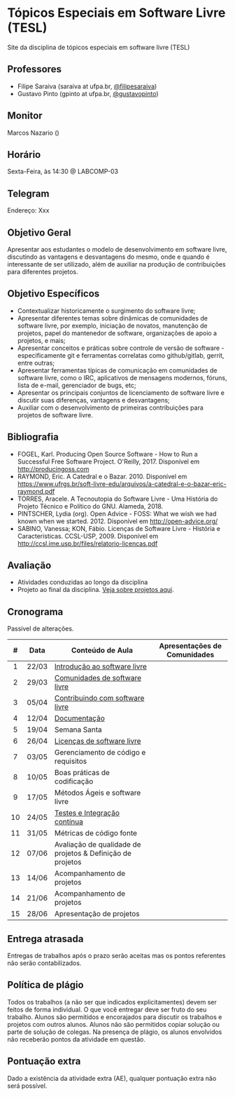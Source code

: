 # Tópicos Especiais em Software Livre (TESL)

Site da disciplina de tópicos especiais em software livre (TESL)

## Professores

- Filipe Saraiva (saraiva at ufpa.br, [@filipesaraiva](https://github.com/filipesaraiva))
- Gustavo Pinto (gpinto at ufpa.br, [@gustavopinto](https://github.com/gustavopinto))

## Monitor

Marcos Nazario ()

## Horário

Sexta-Feira, às 14:30 @ LABCOMP-03

## Telegram

Endereço: Xxx

## Objetivo Geral

Apresentar aos estudantes o modelo de desenvolvimento em software livre,
discutindo as vantagens e desvantagens do mesmo, onde e quando é interessante
de ser utilizado, além de auxiliar na produção de contribuições para diferentes
projetos.

## Objetivo Específicos


- Contextualizar historicamente o surgimento do software livre;
- Apresentar diferentes temas sobre dinâmicas de comunidades de software livre,
por exemplo, iniciação de novatos, manutenção de projetos, papel do mantenedor
de software, organizações de apoio a projetos, e mais;
- Apresentar conceitos e práticas sobre controle de versão de software - especificamente git e ferramentas correlatas como github/gitlab, gerrit, entre outras;
- Apresentar ferramentas típicas de comunicação em comunidades de software livre, como o IRC, aplicativos de mensagens modernos, fóruns, lista de e-mail, gerenciador de bugs, etc;
- Apresentar os principais conjuntos de licenciamento de software livre e discutir suas diferenças, vantagens e desvantagens;
- Auxiliar com o desenvolvimento de primeiras contribuições para projetos de software livre.


## Bibliografia

- FOGEL, Karl. Producing Open Source Software - How to Run a Successful Free Software Project. O'Reilly, 2017. Disponível em http://producingoss.com
- RAYMOND, Eric. A Catedral e o Bazar. 2010. Disponível em https://www.ufrgs.br/soft-livre-edu/arquivos/a-catedral-e-o-bazar-eric-raymond.pdf
- TORRES, Aracele. A Tecnoutopia do Software Livre - Uma História do Projeto Técnico e Político do GNU. Alameda, 2018.
- PINTSCHER, Lydia (org). Open Advice - FOSS: What we wish we had known when we started. 2012. Disponível em http://open-advice.org/
- SABINO, Vanessa; KON, Fábio. Licenças de Software Livre - História e Características. CCSL-USP, 2009. Disponível em http://ccsl.ime.usp.br/files/relatorio-licencas.pdf

## Avaliação

- Atividades conduzidas ao longo da disciplina
- Projeto ao final da disciplina. [Veja sobre projetos aqui](/Projetos.md).

## Cronograma

Passível de alterações.

| # | Data  | Conteúdo de Aula                                            | Apresentações de Comunidades |
|:-:|-------|-------------------------------------------------------------|------------------------------|
| 1 | 22/03 | [Introdução ao software livre](Aula01.md)                   |                              |
| 2 | 29/03 | [Comunidades de software livre](Aula02.md)                  |                              |
| 3 | 05/04 | [Contribuindo com software livre](Aula03.md)                |                              |
| 4 | 12/04 | [Documentação](Aula04.md)                                   |                              |
| 5 | 19/04 | Semana Santa                                                |                              |
| 6 | 26/04 | [Licenças de software livre](Aula05.md)                     |                              |
| 7 | 03/05 | Gerenciamento de código e requisitos                        |                              |
| 8 | 10/05 | Boas práticas de codificação                                |                              |
| 9 | 17/05 | Métodos Ágeis e software livre                              |                              |
| 10 | 24/05 | [Testes e Integração contínua](Aula09.md)                  |                              |
| 11 | 31/05 | Métricas de código fonte                                   |                              |
| 12 | 07/06 | Avaliação de qualidade de projetos & Definição de projetos |                              |
| 13 | 14/06 | Acompanhamento de projetos                                 |                              |
| 14 | 21/06 | Acompanhamento de projetos                                 |                              |
| 15 | 28/06 | Apresentação de projetos                                   |                              |

## Entrega atrasada

Entregas de trabalhos após o prazo serão aceitas mas os pontos referentes não serão contabilizados.

## Política de plágio

Todos os trabalhos (a não ser que indicados explicitamentes) devem ser feitos de forma individual. O que você entregar deve ser fruto do seu trabalho. Alunos são permitidos e encorajados para discutir os trabalhos e projetos com outros alunos. Alunos não são permitidos copiar solução ou parte de solução de colegas. Na presença de plágio, os alunos envolvidos não receberão pontos da atividade em questão.

## Pontuação extra

Dado a existência da atividade extra (AE), qualquer pontuação extra não será possível.
